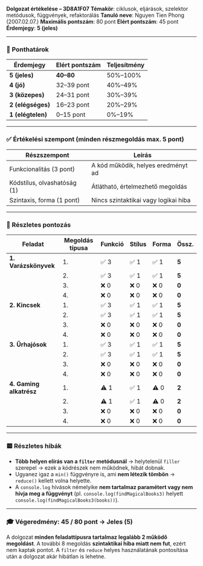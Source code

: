 **Dolgozat értékelése – 3D8A1F07**
**Témakör**: ciklusok, eljárások, szelektor metódusok, függvények, refaktorálás
**Tanuló neve**: Nguyen Tien Phong (2007.02.07.)
**Maximális pontszám**: 80 pont
**Elért pontszám**: 45 pont
**Érdemjegy**: **5 (jeles)**

---

### 📌 Ponthatárok

| Érdemjegy         | Elért pontszám | Teljesítmény |
| ----------------- | -------------- | ------------ |
| **5 (jeles)**     | **40–80**      | 50%–100%     |
| **4 (jó)**        | 32–39 pont     | 40%–49%      |
| **3 (közepes)**   | 24–31 pont     | 30%–39%      |
| **2 (elégséges)** | 16–23 pont     | 20%–29%      |
| **1 (elégtelen)** | 0–15 pont      | 0%–19%       |

---

### ✅ Értékelési szempont (minden részmegoldás max. 5 pont)

| Részszempont                | Leírás                               |
| --------------------------- | ------------------------------------ |
| Funkcionalitás (3 pont)     | A kód működik, helyes eredményt ad   |
| Kódstílus, olvashatóság (1) | Átlátható, értelmezhető megoldás     |
| Szintaxis, forma (1 pont)   | Nincs szintaktikai vagy logikai hiba |

---

### 📄 Részletes pontozás

| Feladat                 | Megoldás típusa | Funkció | Stílus | Forma | Össz. |
| ----------------------- | --------------- | ------- | ------ | ----- | ----- |
| **1. Varázskönyvek**    | 1.              | ✅ 3     | ✅ 1    | ✅ 1   | **5** |
|                         | 2.              | ✅ 3     | ✅ 1    | ✅ 1   | **5** |
|                         | 3.              | ❌ 0     | ❌ 0    | ❌ 0   | **0** |
|                         | 4.              | ❌ 0     | ❌ 0    | ❌ 0   | **0** |
| **2. Kincsek**          | 1.              | ✅ 3     | ✅ 1    | ✅ 1   | **5** |
|                         | 2.              | ✅ 3     | ✅ 1    | ✅ 1   | **5** |
|                         | 3.              | ❌ 0     | ❌ 0    | ❌ 0   | **0** |
|                         | 4.              | ❌ 0     | ❌ 0    | ❌ 0   | **0** |
| **3. Űrhajósok**        | 1.              | ✅ 3     | ✅ 1    | ✅ 1   | **5** |
|                         | 2.              | ✅ 3     | ✅ 1    | ✅ 1   | **5** |
|                         | 3.              | ❌ 0     | ❌ 0    | ❌ 0   | **0** |
|                         | 4.              | ❌ 0     | ❌ 0    | ❌ 0   | **0** |
| **4. Gaming alkatrész** | 1.              | ⚠️ 1    | ✅ 1    | ⚠️ 0  | **2** |
|                         | 2.              | ⚠️ 1    | ✅ 1    | ⚠️ 0  | **2** |
|                         | 3.              | ❌ 0     | ❌ 0    | ❌ 0   | **0** |
|                         | 4.              | ❌ 0     | ❌ 0    | ❌ 0   | **0** |

---

### 🟨 Részletes hibák

* **Több helyen elírás van a `filter` metódusnál** → helytelenül `filler` szerepel → ezek a kódrészek nem működnek, hibát dobnak.
* Ugyanez igaz a `min()` függvényre is, ami **nem létezik tömbön** → `reduce()` kellett volna helyette.
* A `console.log` hívások némelyike **nem tartalmaz paramétert vagy nem hívja meg a függvényt** (pl. `console.log(findMagicalBooks3)` helyett `console.log(findMagicalBooks3(books))`).

---

### 🎓 **Végeredmény: 45 / 80 pont → Jeles (5)**

A dolgozat **minden feladattípusra tartalmaz legalább 2 működő megoldást**.
A további 8 megoldás **szintaktikai hiba miatt nem fut**, ezért nem kaptak pontot.
A `filter` és `reduce` helyes használatának pontosítása után a dolgozat akár hibátlan is lehetne.
